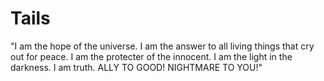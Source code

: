 # Tails
"I am the hope of the universe. I am the answer to all living things that cry out for peace. I am the protecter of the innocent. I am the light in the darkness. I am truth. ALLY TO GOOD! NIGHTMARE TO YOU!"

